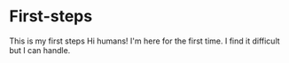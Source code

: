 # First-steps
This is my first steps
Hi humans!
I'm here for the first time. I find it difficult but I can handle.
